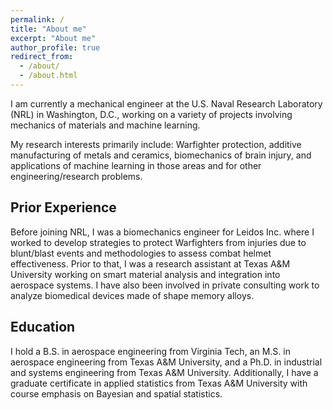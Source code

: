 ```yaml
---
permalink: /
title: "About me"
excerpt: "About me"
author_profile: true
redirect_from: 
  - /about/
  - /about.html
---
```


I am currently a mechanical engineer at the U.S. Naval Research Laboratory (NRL) in Washington, D.C., working on a variety of projects involving mechanics of materials and machine learning.

My research interests primarily include: Warfighter protection, additive manufacturing of metals and ceramics, biomechanics of brain injury, and applications of machine learning in those areas and for other engineering/research problems.

Prior Experience
------
Before joining NRL, I was a biomechanics engineer for Leidos Inc. where I worked to develop strategies to protect Warfighters from injuries due to blunt/blast events and methodologies to assess combat helmet effectiveness. Prior to that, I was a research assistant at Texas A&amp;M University working on smart material analysis and integration into aerospace systems. I have also been involved in private consulting work to analyze biomedical devices made of shape memory alloys.

Education
------
I hold a B.S. in aerospace engineering from Virginia Tech, an M.S. in aerospace engineering from Texas A&amp;M University, and a Ph.D. in industrial and systems engineering from Texas A&amp;M University. Additionally, I have a graduate certificate in applied statistics from Texas A&amp;M University with course emphasis on Bayesian and spatial statistics. 
